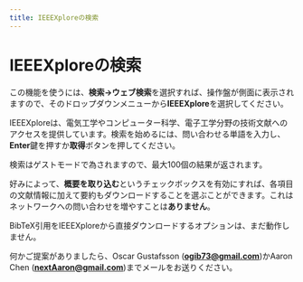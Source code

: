 ```yaml
---
title: IEEEXploreの検索
---
```


# IEEEXploreの検索

この機能を使うには、**検索→ウェブ検索**を選択すれば、操作盤が側面に表示されますので、そのドロップダウンメニューから**IEEEXplore**を選択してください。

IEEEXploreは、電気工学やコンピューター科学、電子工学分野の技術文献へのアクセスを提供しています。検索を始めるには、問い合わせる単語を入力し、**Enter**鍵を押すか**取得**ボタンを押してください。

検索はゲストモードで為されますので、最大100個の結果が返されます。

好みによって、**概要を取り込む**というチェックボックスを有効にすれば、各項目の文献情報に加えて要約もダウンロードすることを選ぶことができます。これはネットワークへの問い合わせを増やすことは**ありません**。

BibTeX引用をIEEEXploreから直接ダウンロードするオプションは、まだ動作しません。

何かご提案がありましたら、Oscar Gustafsson (**ogib73@gmail.com**)かAaron Chen (**nextAaron@gmail.com**)までメールをお送りください。
